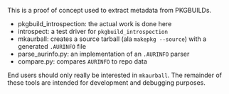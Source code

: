 This is a proof of concept used to extract metadata from PKGBUILDs.

  - pkgbuild_introspection: the actual work is done here
  - introspect: a test driver for `pkgbuild_introspection`
  - mkaurball: creates a source tarball (ala `makepkg --source`) with a
    generated `.AURINFO` file
  - parse_aurinfo.py: an implementation of an `.AURINFO` parser
  - compare.py: compares `AURINFO` to repo data

End users should only really be interested in `mkaurball`. The remainder of these
tools are intended for development and debugging purposes.
